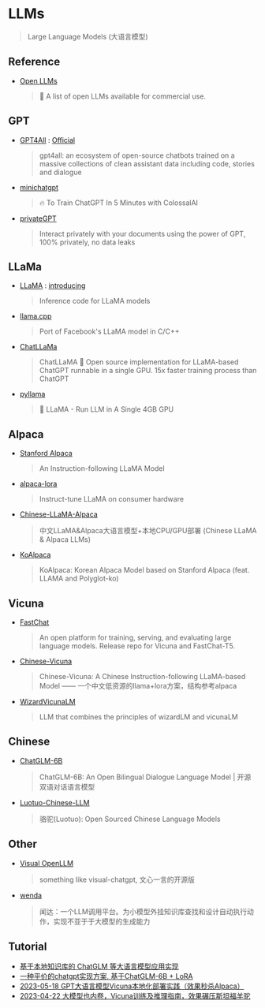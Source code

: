 # LLMs 
> Large Language Models (大语言模型)

## Reference

- [Open LLMs](https://github.com/eugeneyan/open-llms)
    > 🤖 A list of open LLMs available for commercial use.   

## GPT

- [GPT4All](https://github.com/nomic-ai/gpt4all) : [Official](https://gpt4all.io)
    > gpt4all: an ecosystem of open-source chatbots trained on a massive collections of clean assistant data including code, stories and dialogue
- [minichatgpt](https://github.com/juncongmoo/minichatgpt) 
    > 🔥 To Train ChatGPT In 5 Minutes with ColossalAI
- [privateGPT](https://github.com/imartinez/privateGPT)
    > Interact privately with your documents using the power of GPT, 100% privately, no data leaks

## LLaMa

- [LLaMA](https://github.com/facebookresearch/llama) : [introducing](https://ai.facebook.com/blog/large-language-model-llama-meta-ai/)
    > Inference code for LLaMA models
- [llama.cpp](https://github.com/ggerganov/llama.cpp)
    > Port of Facebook's LLaMA model in C/C++
- [ChatLLaMa](https://github.com/juncongmoo/chatllama)
    > ChatLLaMA 📢 Open source implementation for LLaMA-based ChatGPT runnable in a single GPU. 15x faster training process than ChatGPT
- [pyllama](https://github.com/juncongmoo/pyllama)
    > 🦙 LLaMA - Run LLM in A Single 4GB GPU

## Alpaca

- [Stanford Alpaca](https//github.com/tatsu-lab/stanford_alpaca)
    > An Instruction-following LLaMA Model
- [alpaca-lora](https://github.com/tloen/alpaca-lora)
    > Instruct-tune LLaMA on consumer hardware
- [Chinese-LLaMA-Alpaca](https://github.com/ymcui/Chinese-LLaMA-Alpaca)
    > 中文LLaMA&Alpaca大语言模型+本地CPU/GPU部署 (Chinese LLaMA & Alpaca LLMs)
- [KoAlpaca](https://github.com/Beomi/KoAlpaca)
    > KoAlpaca: Korean Alpaca Model based on Stanford Alpaca (feat. LLAMA and Polyglot-ko)

## Vicuna

- [FastChat](https://github.com/lm-sys/FastChat)
    > An open platform for training, serving, and evaluating large language models. Release repo for Vicuna and FastChat-T5.
- [Chinese-Vicuna](https://github.com/Facico/Chinese-Vicuna)
    > Chinese-Vicuna: A Chinese Instruction-following LLaMA-based Model —— 一个中文低资源的llama+lora方案，结构参考alpaca
- [WizardVicunaLM](https://github.com/melodysdreamj/WizardVicunaLM)
    > LLM that combines the principles of wizardLM and vicunaLM

## Chinese

- [ChatGLM-6B](https://github.com/THUDM/ChatGLM-6B)
    > ChatGLM-6B: An Open Bilingual Dialogue Language Model | 开源双语对话语言模型
- [Luotuo-Chinese-LLM](https://github.com/LC1332/Luotuo-Chinese-LLM)
    > 骆驼(Luotuo): Open Sourced Chinese Language Models

## Other

- [Visual OpenLLM](https://github.com/visual-openllm/visual-openllm)
    > something like visual-chatgpt, 文心一言的开源版
- [wenda](https://github.com/wenda-LLM/wenda)
    > 闻达：一个LLM调用平台。为小模型外挂知识库查找和设计自动执行动作，实现不亚于于大模型的生成能力
    
## Tutorial

- [基于本地知识库的 ChatGLM 等大语言模型应用实现](https://github.com/imClumsyPanda/langchain-ChatGLM)
- [一种平价的chatgpt实现方案, 基于ChatGLM-6B + LoRA](https://github.com/mymusise/ChatGLM-Tuning)
- [2023-05-18 GPT大语言模型Vicuna本地化部署实践（效果秒杀Alpaca）](https://zhuanlan.zhihu.com/p/630287397)
- [2023-04-22 大模型也内卷，Vicuna训练及推理指南，效果碾压斯坦福羊驼](https://zhuanlan.zhihu.com/p/624012908)